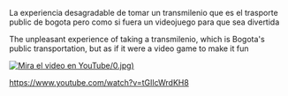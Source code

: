 La experiencia desagradable de tomar un transmilenio que es el trasporte public de bogota pero como si fuera un videojuego para que sea divertida

The unpleasant experience of taking a transmilenio, which is Bogota's public transportation, but as if it were a video game to make it fun

[![Mira el video en YouTube](https://www.youtube.com/watch?v=tGIlcWrdKH8)/0.jpg)](https://www.youtube.com/watch?v=tGIlcWrdKH8)

https://www.youtube.com/watch?v=tGIlcWrdKH8

